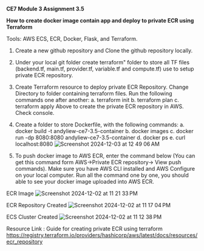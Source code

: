 **CE7 Module 3 Assignment 3.5**

**How to create docker image contain app and deploy to private ECR using Terraform**

Tools: AWS ECS, ECR, Docker, Flask, and Terraform.

1) Create a new github repository and Clone the github repository locally.

2) Under your local git folder create terraform" folder to store all TF files (backend.tf, main.tf, provider.tf, variable.tf and compute.tf) use to setup private ECR repository.

3) Create Terraform resource to deploy private ECR Repository. Change Directory to folder containing terraform files. Run the following commands one after another:
   a. terraform init
   b. terraform plan
   c. terraform apply
Above to create the private ECR repository in AWS. Check console.

4) Create a folder to store Dockerfile, with the following commands:
   a. docker build -t andyliew-ce7-3.5-container 
   b. docker images
   c. docker run -dp 8080:8080 andyliew-ce7-3.5-container 
   d. docker ps
   e. curl localhost:8080
![Screenshot 2024-12-03 at 12 49 06 AM](https://github.com/user-attachments/assets/a8471680-a406-4901-aa89-3c03e6d4216f)

5) To push docker image to AWS ECR, enter the command below (You can get this command form AWS->Private ECR repository-> View push commands). Make sure you have AWS CLI installed and AWS Configure on your local computer. Run all the command one by one, you should able to see your docker image uploaded into AWS ECR.

ECR Image
![Screenshot 2024-12-02 at 11 21 33 PM](https://github.com/user-attachments/assets/ffbac4ae-ee1c-4d1e-9edc-e1e072d12384)

ECR Repository Created
![Screenshot 2024-12-02 at 11 17 04 PM](https://github.com/user-attachments/assets/aee908b9-2d7e-4f6c-bd1c-00f04e5c7931)

ECS Cluster Created
![Screenshot 2024-12-02 at 11 12 38 PM](https://github.com/user-attachments/assets/236a661d-7484-44fd-8218-1aef38f4bcc6)

Resource Link :
Guide for creating private ECR using terraform https://registry.terraform.io/providers/hashicorp/aws/latest/docs/resources/ecr_repository
